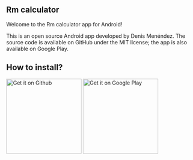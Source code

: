 ## Rm calculator

Welcome to the Rm calculator app for Android!

This is an open source Android app developed by Denis Menéndez. The source code is available on GitHub under the MIT license; the app is also available on Google Play.

## How to install?


<a href="https://github.com/denexp/rm-calculator/releases/latest"><img alt='Get it on Github' src='' width=200/></a>
<a href='https://play.google.com/store/apps/details?id=com.denisdev.rmcalculator'><img alt='Get it on Google Play' src='https://play.google.com/intl/en_us/badges/static/images/badges/en_badge_web_generic.png' width=200/></a>
